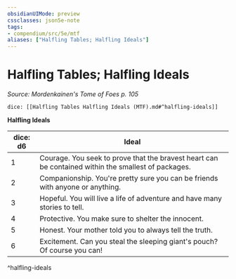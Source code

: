 ```yaml
---
obsidianUIMode: preview
cssclasses: json5e-note
tags:
- compendium/src/5e/mtf
aliases: ["Halfling Tables; Halfling Ideals"]
---
```

# Halfling Tables; Halfling Ideals
*Source: Mordenkainen's Tome of Foes p. 105* 

`dice: [[Halfling Tables Halfling Ideals (MTF).md#^halfling-ideals]]`

**Halfling Ideals**

| dice: d6 | Ideal |
|----------|-------|
| 1 | Courage. You seek to prove that the bravest heart can be contained within the smallest of packages. |
| 2 | Companionship. You're pretty sure you can be friends with anyone or anything. |
| 3 | Hopeful. You will live a life of adventure and have many stories to tell. |
| 4 | Protective. You make sure to shelter the innocent. |
| 5 | Honest. Your mother told you to always tell the truth. |
| 6 | Excitement. Can you steal the sleeping giant's pouch? Of course you can! |
^halfling-ideals